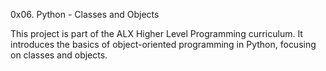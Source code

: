 0x06. Python - Classes and Objects

This project is part of the ALX Higher Level Programming curriculum. It introduces the basics of object-oriented programming in Python, focusing on classes and objects.